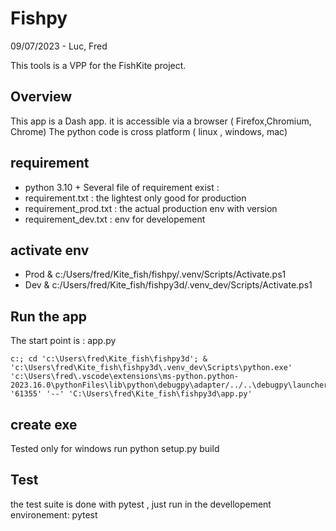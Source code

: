 # Fishpy
09/07/2023  - Luc, Fred

This tools is a VPP for the FishKite project.

## Overview
This app is a Dash app. it is accessible via a browser ( Firefox,Chromium, Chrome)
The python code is cross platform ( linux , windows, mac)



## requirement 
 * python 3.10 +
 Several file of requirement exist :
  * requirement.txt  : the lightest only good for production
  * requirement_prod.txt  : the actual production env with version 
  * requirement_dev.txt  : env for developement
 
## activate env
 * Prod
    & c:/Users/fred/Kite_fish/fishpy/.venv/Scripts/Activate.ps1
 * Dev
    & c:/Users/fred/Kite_fish/fishpy3d/.venv_dev/Scripts/Activate.ps1


## Run the app 
The start point is : app.py

    c:; cd 'c:\Users\fred\Kite_fish\fishpy3d'; & 'c:\Users\fred\Kite_fish\fishpy3d\.venv_dev\Scripts\python.exe' 'c:\Users\fred\.vscode\extensions\ms-python.python-2023.16.0\pythonFiles\lib\python\debugpy\adapter/../..\debugpy\launcher' '61355' '--' 'C:\Users\fred\Kite_fish\fishpy3d\app.py' 

## create exe 
Tested only for windows
run
     python setup.py build

## Test 
the test suite is done with pytest , just run in the devellopement environement: 
    pytest

